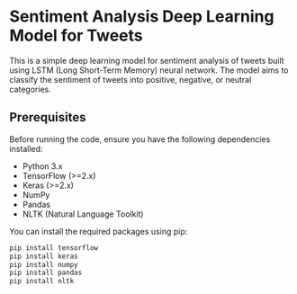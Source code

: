 # Sentiment Analysis Deep Learning Model for Tweets

This is a simple deep learning model for sentiment analysis of tweets built using LSTM (Long Short-Term Memory) neural network. The model aims to classify the sentiment of tweets into positive, negative, or neutral categories.

## Prerequisites

Before running the code, ensure you have the following dependencies installed:

- Python 3.x
- TensorFlow (>=2.x)
- Keras (>=2.x)
- NumPy
- Pandas
- NLTK (Natural Language Toolkit)

You can install the required packages using pip:

```bash
pip install tensorflow
pip install keras
pip install numpy
pip install pandas
pip install nltk
```
